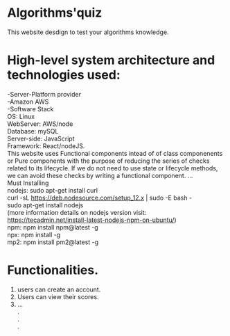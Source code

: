 # Algorithms'quiz
This website desdign to test your algorithms knowledge.

# High-level system architecture and technologies used:
   -Server-Platform provider<br />
      -Amazon AWS<br />
   -Software Stack<br />
      OS:          Linux<br />
      WebServer:   AWS/node<br />
      Database:    mySQL<br />
      Server-side: JavaScript<br />
      Framework:   React/nodeJS.<br />
                   This website uses Functional components intead of of class componenents or Pure components with the purpose of reducing the series of checks related to its lifecycle. If we do not need to use state or lifecycle methods, we can avoid these checks by writing a functional component.
      ...<br />
Must Installing<br />
nodejs: sudo apt-get install curl<br />
        curl -sL https://deb.nodesource.com/setup_12.x | sudo -E bash -<br />
        sudo apt-get install nodejs<br />
                                   (more information details on nodejs version visit: https://tecadmin.net/install-latest-nodejs-npm-on-ubuntu/)<br />
npm:    npm install npm@latest -g<br />
npx:    npm install -g<br />
mp2:    npm install pm2@latest -g<br />

# Functionalities.
1) users can create an account.
2) Users can view their scores.
3) ...<br />
.<br />
.<br />
.<br />
